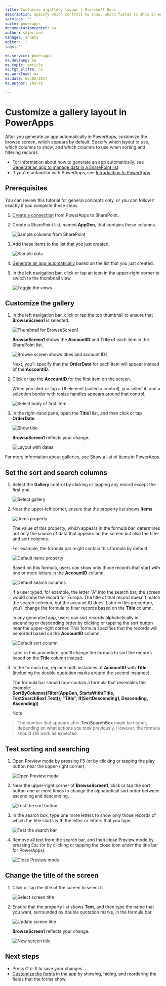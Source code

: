```yaml
---
title: Customize a gallery layout | Microsoft Docs
description: Specify which controls to show, which fields to show in each control, and which columns to use for sorting and searching for records.
services: ''
suite: powerapps
documentationcenter: na
author: skjerland
manager: anneta
editor: ''
tags: ''

ms.service: powerapps
ms.devlang: na
ms.topic: article
ms.tgt_pltfrm: na
ms.workload: na
ms.date: 05/02/2017
ms.author: sharik

---
```

# Customize a gallery layout in PowerApps
After you generate an app automatically in PowerApps, customize the browse screen, which appears by default. Specify which layout to use, which columns to show, and which columns to use when sorting and filtering records.

* For information about how to generate an app automatically, see [Generate an app to manage data in a SharePoint list](app-from-sharepoint.md).
* If you're unfamiliar with PowerApps, see [Introduction to PowerApps](../getting-started.md).

## Prerequisites
You can review this tutorial for general concepts only, or you can follow it exactly if you complete these steps.

1. [Create a connection](../connect-to-sharepoint.md) from PowerApps to SharePoint.
2. Create a SharePoint list, named **AppGen**, that contains these columns.
   
    ![Sample columns from SharePoint](./media/customize-layout-sharepoint/list-columns.png)
3. Add these items to the list that you just created.
   
    ![Sample data](./media/customize-layout-sharepoint/sample-data.png)
4. [Generate an app automatically](app-from-sharepoint.md) based on the list that you just created.
5. In the left navigation bar, click or tap an icon in the upper-right corner to switch to the thumbnail view.
   
    ![Toggle the views](./media/customize-layout-sharepoint/toggle-view.png)

## Customize the gallery
1. In the left navigation bar, click or tap the top thumbnail to ensure that **BrowseScreen1** is selected.
   
    ![Thumbnail for BrowseScreen1](./media/customize-layout-sharepoint/browse-thumbnail.png)
   
    **BrowseScreen1** shows the **AccountID** and **Title** of each item in the SharePoint list.
   
    ![Browse screen shows titles and account IDs](./media/customize-layout-sharepoint/browse-accountid.png)
   
    Next, you'll specify that the **OrderDate** for each item will appear instead of the **AccountID**.
2. Click or tap the **AccountID** for the first item on the screen.
   
    When you click or tap a UI element (called a control), you select it, and a selection border with resize handles appears around that control.
   
    ![Select body of first item](./media/customize-layout-sharepoint/select-body.png)
3. In the right-hand pane, open the **Title1** list, and then click or tap **OrderDate**.
   
    ![Show title](./media/customize-layout-sharepoint/bind-data.png)
   
    **BrowseScreen1** reflects your change.
   
    ![Layout with dates](./media/customize-layout-sharepoint/browse-dates.png)

For more information about galleries, see [Show a list of items in PowerApps](add-gallery.md).

## Set the sort and search columns
1. Select the **Gallery** control by clicking or tapping any record except the first one.
   
    ![Select gallery](./media/customize-layout-sharepoint/select-gallery.png)
2. Near the upper-left corner, ensure that the property list shows **Items**.
   
    ![Items property](./media/customize-layout-sharepoint/items-property.png)
   
    The value of this property, which appears in the formula bar, determines not only the source of data that appears on the screen but also the filter and sort columns.
   
    For example, the formula bar might contain this formula by default.
   
    ![Default Items property](./media/customize-layout-sharepoint/default-items.png)
   
    Based on this formula, users can show only those records that start with one or more letters in the **AccountID** column.
   
    ![Default search columns](./media/customize-layout-sharepoint/default-search.png)
   
    If a user typed, for example, the letter "A" into the search bar, the screen would show the record for Europa. The title of that record doesn't match the search criterion, but the account ID does. Later in this procedure, you'll change the formula to filter records based on the **Title** column.
   
    In any generated app, users can sort records alphabetically in ascending or descending order by clicking or tapping the sort button near the upper-right corner. This formula specifies that the records will be sorted based on the **AccountID** column.
   
    ![Default sort column](./media/customize-layout-sharepoint/default-sort.png)
   
    Later in this procedure, you'll change the formula to sort the records based on the **Title** column instead.
3. In the formula bar, replace both instances of **AccountID** with **Title** (including the double quotation marks around the second instance).
   
    The formula bar should now contain a formula that resembles this example:<br>
    **SortByColumns(Filter(AppGen, StartsWith(Title, TextSearchBox1.Text)), "Title", If(SortDescending1, Descending, Ascending))**
   
    > [!NOTE]
> The number that appears after **TextSearchBox** might be higher, depending on what actions you took previously. However, the formula should still work as expected.

## Test sorting and searching
1. Open Preview mode by pressing F5 (or by clicking or tapping the play button near the upper-right corner).
   
    ![Open Preview mode](./media/customize-layout-sharepoint/open-preview.png)
2. Near the upper-right corner of **BrowseScreen1**, click or tap the sort button one or more times to change the alphabetical sort order between ascending and descending.
   
    ![Test the sort button](./media/customize-layout-sharepoint/test-sort.png)
3. In the search box, type one more letters to show only those records of which the title starts with the letter or letters that you type.
   
    ![Test the search bar](./media/customize-layout-sharepoint/test-search.png)
4. Remove all text from the search bar, and then close Preview mode by pressing Esc (or by clicking or tapping the close icon *under* the title bar for PowerApps).
   
    ![Close Preview mode](./media/customize-layout-sharepoint/close-preview.png)

## Change the title of the screen
1. Click or tap the title of the screen to select it.
   
    ![Select screen title](./media/customize-layout-sharepoint/select-screen-title.png)
2. Ensure that the property list shows **Text**, and then type the name that you want, surrounded by double quotation marks, in the formula bar.
   
    ![Update screen title](./media/customize-layout-sharepoint/update-screen-title.png)
   
    **BrowseScreen1** reflects your change.
   
    ![New screen title](./media/customize-layout-sharepoint/new-screen-title.png)

## Next steps
* Press Ctrl-S to save your changes.
* [Customize the forms](customize-forms-sharepoint.md) in the app by showing, hiding, and reordering the fields that the forms show.

